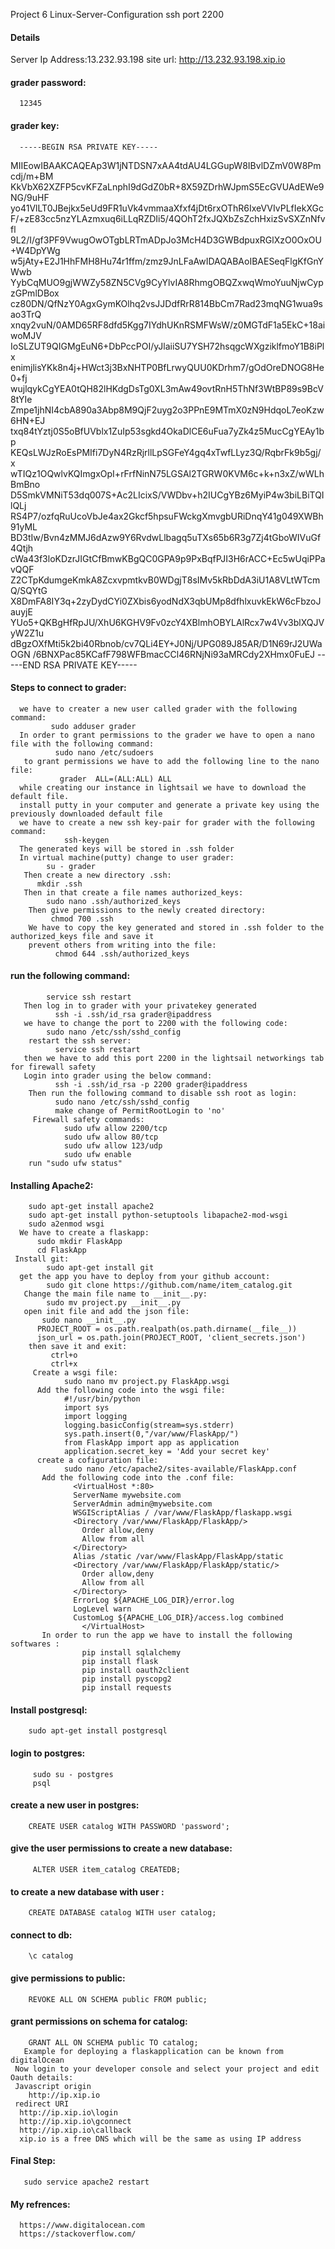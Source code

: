 Project 6 Linux-Server-Configuration
ssh port 2200
#### Details
  Server Ip Address:13.232.93.198
  site url: http://13.232.93.198.xip.io
#### grader password:
      12345
#### grader key:
      -----BEGIN RSA PRIVATE KEY-----
MIIEowIBAAKCAQEAp3W1jNTDSN7xAA4tdAU4LGGupW8IBvlDZmV0W8Pmcdj/m+BM
KkVbX62XZFP5cvKFZaLnphI9dGdZ0bR+8X59ZDrhWJpmS5EcGVUAdEWe9NG/9uHF
yo41VlLT0JBejkx5eUd9FR1uVk4vmmaaXfxf4jDt6rxOThR6IxeVVIvPLfIekXGc
F/+zE83cc5nzYLAzmxuq6iLLqRZDIi5/4QOhT2fxJQXbZsZchHxizSvSXZnNfvfl
9L2/I/gf3PF9VwugOwOTgbLRTmADpJo3McH4D3GWBdpuxRGlXzO0OxOU+W4DpYWg
w5jAty+E2J1HhFMH8Hu74r1ffm/zmz9JnLFaAwIDAQABAoIBAESeqFlgKfGnYWwb
YybCqMUO9gjWWZy58ZN5CVg9CyYlvIA8RhmgOBQZxwqWmoYuuNjwCypzGPmlDBox
cz80DN/QfNzY0AgxGymKOlhq2vsJJDdfRrR814BbCm7Rad23mqNG1wua9sao3TrQ
xnqy2vuN/0AMD65RF8dfd5Kgg7IYdhUKnRSMFWsW/z0MGTdF1a5EkC+18aiwoMJV
IoSLZUT9QIGMgEuN6+DbPccPOI/yJlaiiSU7YSH72hsqgcWXgziklfmoY1B8iPlx
enimjlisYKk8n4j+HWct3j3BxNHTP0BfLrwyQUU0KDrhm7/gOdOreDNOG8He0+fj
wujlqykCgYEA0tQH82lHKdgDsTg0XL3mAw49ovtRnH5ThNf3WtBP89s9BcV8tYIe
Zmpe1jhNI4cbA890a3Abp8M9QjF2uyg2o3PPnE9MTmX0zN9HdqoL7eoKzw6HN+EJ
txq84tYztj0S5oBfUVblx1ZuIp53sgkd4OkaDlCE6uFua7yZk4z5MucCgYEAy1bp
KEQsLWJzRoEsPMIfi7DyN4RzRjrllLpSGFeY4gq4xTwfLLyz3Q/RqbrFk9b5gj/x
wTIQz1OQwlvKQImgxOpI+rFrfNinN75LGSAl2TGRW0KVM6c+k+n3xZ/wWLhBmBno
D5SmkVMNiT53dq007S+Ac2LIcixS/VWDbv+h2IUCgYBz6MyiP4w3biLBiTQIlQLj
RS4P7/ozfqRuUcoVbJe4ax2Gkcf5hpsuFWckgXmvgbURiDnqY41g049XWBh91yML
BD3tIw/Bvn4zMMJ6dAzw9Y6RvdwLlbagq5uTXs65b6R3g7Zj4tGboWIVuGf4Qtjh
cWa43f3loKDzrJIGtCfBmwKBgQC0GPA9p9PxBqfPJI3H6rACC+Ec5wUqiPPavQQF
Z2CTpKdumgeKmkA8ZcxvpmtkvB0WDgjT8sIMv5kRbDdA3iU1A8VLtWTcmQ/SQYtG
X8DmFA8IY3q+2zyDydCYi0ZXbis6yodNdX3qbUMp8dfhlxuvkEkW6cFbzoJauyjE
YUo5+QKBgHfRpJU/XhU6KGHV9Fv0zcY4XBlmhOBYLAlRcx7w4Vv3blXQJVyW2Z1u
dBgzOXfMti5k2bi40Rbnob/cv7QLi4EY+J0Nj/UPG089J85AR/D1N69rJ2UWaOGN
/6BNXPac85KCafF798WFBmacCCl46RNjNi93aMRCdy2XHmx0FuEJ
-----END RSA PRIVATE KEY-----

#### Steps to connect to grader:
      we have to creater a new user called grader with the following command:
             sudo adduser grader
      In order to grant permissions to the grader we have to open a nano file with the following command:
              sudo nano /etc/sudoers
       to grant permissions we have to add the following line to the nano file:
               grader  ALL=(ALL:ALL) ALL
      while creating our instance in lightsail we have to download the default file.
      install putty in your computer and generate a private key using the previously downloaded default file
      we have to create a new ssh key-pair for grader with the following command:
                ssh-keygen
      The generated keys will be stored in .ssh folder
      In virtual machine(putty) change to user grader:
            su - grader
       Then create a new directory .ssh:
          mkdir .ssh
       Then in that create a file names authorized_keys:
            sudo nano .ssh/authorized_keys
        Then give permissions to the newly created directory:
             chmod 700 .ssh
        We have to copy the key generated and stored in .ssh folder to the authorized_keys file and save it
        prevent others from writing into the file:
              chmod 644 .ssh/authorized_keys
#### run the following command:
            service ssh restart
       Then log in to grader with your privatekey generated
              ssh -i .ssh/id_rsa grader@ipaddress
       we have to change the port to 2200 with the following code:
            sudo nano /etc/ssh/sshd_config
        restart the ssh server:
              service ssh restart
       then we have to add this port 2200 in the lightsail networkings tab for firewall safety
       Login into grader using the below command:
              ssh -i .ssh/id_rsa -p 2200 grader@ipaddress
        Then run the following command to disable ssh root as login:
              sudo nano /etc/ssh/sshd_config
              make change of PermitRootLogin to 'no'
         Firewall safety commands:
                sudo ufw allow 2200/tcp
                sudo ufw allow 80/tcp
                sudo ufw allow 123/udp
                sudo ufw enable
        run "sudo ufw status"
#### Installing Apache2:
        sudo apt-get install apache2
        sudo apt-get install python-setuptools libapache2-mod-wsgi
        sudo a2enmod wsgi
      We have to create a flaskapp:
          sudo mkdir FlaskApp
          cd FlaskApp
     Install git:
            sudo apt-get install git
      get the app you have to deploy from your github account:
            sudo git clone https://github.com/name/item_catalog.git
       Change the main file name to __init__.py:
            sudo mv project.py __init__.py
       open init file and add the json file:
           sudo nano __init__.py
          PROJECT_ROOT = os.path.realpath(os.path.dirname(__file__))
          json_url = os.path.join(PROJECT_ROOT, 'client_secrets.json')
        then save it and exit:
             ctrl+o
             ctrl+x
         Create a wsgi file:
                sudo nano mv project.py FlaskApp.wsgi
          Add the following code into the wsgi file:
                #!/usr/bin/python
                import sys
                import logging
                logging.basicConfig(stream=sys.stderr)
                sys.path.insert(0,"/var/www/FlaskApp/")
                from FlaskApp import app as application
                application.secret_key = 'Add your secret key'
          create a cofiguration file:
                sudo nano /etc/apache2/sites-available/FlaskApp.conf
           Add the following code into the .conf file:
                  <VirtualHost *:80>
                  ServerName mywebsite.com
                  ServerAdmin admin@mywebsite.com
                  WSGIScriptAlias / /var/www/FlaskApp/flaskapp.wsgi
                  <Directory /var/www/FlaskApp/FlaskApp/>
                    Order allow,deny
                    Allow from all
                  </Directory>
                  Alias /static /var/www/FlaskApp/FlaskApp/static
                  <Directory /var/www/FlaskApp/FlaskApp/static/>
                    Order allow,deny
                    Allow from all
                  </Directory>
                  ErrorLog ${APACHE_LOG_DIR}/error.log
                  LogLevel warn
                  CustomLog ${APACHE_LOG_DIR}/access.log combined
                    </VirtualHost>
           In order to run the app we have to install the following softwares :
                    pip install sqlalchemy
                    pip install flask
                    pip install oauth2client
                    pip install pyscopg2
                    pip install requests
            
#### Install postgresql:
        sudo apt-get install postgresql
#### login to postgres:
         sudo su - postgres
         psql
#### create a new user in postgres:
        CREATE USER catalog WITH PASSWORD 'password';
#### give the user permissions to create a new database:
         ALTER USER item_catalog CREATEDB;
 #### to create a new database with user :
        CREATE DATABASE catalog WITH user catalog;
#### connect to db:
        \c catalog
#### give permissions to public:
        REVOKE ALL ON SCHEMA public FROM public;
#### grant permissions on schema for catalog:
        GRANT ALL ON SCHEMA public TO catalog;
       Example for deploying a flaskapplication can be known from digitalOcean
     Now login to your developer console and select your project and edit Oauth details:
     Javascript origin 
        http://ip.xip.io
     redirect URI
      http://ip.xip.io\login
      http://ip.xip.io\gconnect
      http://ip.xip.io\callback
      xip.io is a free DNS which will be the same as using IP address
#### Final Step:
       sudo service apache2 restart
#### My refrences:
      https://www.digitalocean.com
      https://stackoverflow.com/
  
